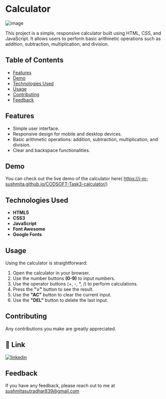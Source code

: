 
# Calculator
![image](https://github.com/I-m-Sushmita/CODSOFT-Task3-calculator/assets/144529647/5155be6a-df42-4384-825e-f59f17d3c8ca)

This project is a simple, responsive calculator built using HTML, CSS, and JavaScript. It allows users to perform basic arithmetic operations such as addition, subtraction, multiplication, and division.


## Table of Contents

- [Features](#features)
- [Demo](#demo)
- [Technologies Used](#technologies-used)
- [Usage](#usage)
- [Contributing](#contributing)
- [Feedback](#feedback)
## Features

- Simple user interface.
- Responsive design for mobile and desktop devices.
- Basic arithmetic operations: addition, subtraction, multiplication, and division.
- Clear and backspace functionalities.


## Demo

You can check out the live demo of the calculator here( https://i-m-sushmita.github.io/CODSOFT-Task3-calculator/)


## Technologies Used

- **HTML5**
- **CSS3**
- **JavaScript**
- **Font Awesome**
- **Google Fonts**


## Usage
Using the calculator is straightforward:

1. Open the calculator in your browser.
2. Use the number buttons **(0-9)** to input numbers.
3. Use the operator buttons (+, -, *, /)  to perform calculations.
4. Press the **"="** button to see the result.
5. Use the **"AC"** button to clear the current input.
6. Use the **"DEL"** button to delete the last input.


## Contributing

Any contributions you make are greatly appreciated.



## 🔗 Link

[![linkedin](https://img.shields.io/badge/linkedin-0A66C2?style=for-the-badge&logo=linkedin&logoColor=white)](https://www.linkedin.com/in/sushmita007/)



## Feedback

If you have any feedback, please reach out to me at sushmitasutradhar839@gmail.com

